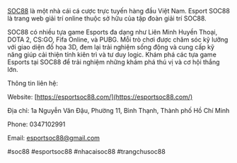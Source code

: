 
[SOC88](https://esportsoc88.com/) là một nhà cái cá cược trực tuyến hàng đầu Việt Nam. Esport SOC88 là trang web giải trí online thuộc sở hữu của tập đoàn giải trí SOC88.  
  
SOC88 có nhiều tựa game Esports đa dạng như Liên Minh Huyền Thoại, DOTA 2, CS:GO, Fifa Online, và PUBG. Mỗi trò chơi được chăm sóc kỹ lưỡng với giao diện đồ họa 3D, đem lại trải nghiệm sống động và cung cấp kỹ năng giúp cải thiện tính kiên trì và tư duy logic. Khám phá các tựa game Esports tại SOC88 để trải nghiệm những khám phá thú vị và cơ hội thắng lớn.  
  
Thông tin liên hệ: 

Website: [https://esportsoc88.com/](https://esportsoc88.com/)  

Địa chỉ: 1a Nguyễn Văn Đậu, Phường 11, Bình Thạnh, Thành phố Hồ Chí Minh  

Phone: 0347102991  

Email: esportsoc88@gmail.com  

#soc88 #esportsoc88 #nhacaisoc88 #trangchusoc88